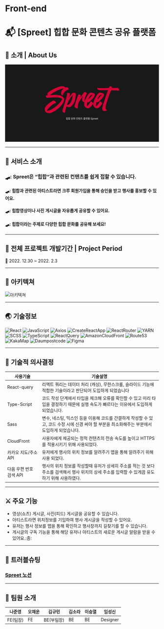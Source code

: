 # Front-end

# :mailbox_with_mail: [Spreet] 힙합 문화 콘텐츠 공유 플랫폼

## :house_with_garden: 소개 | About Us

<img width="960" alt="Spreet 오프닝 사진" src="/src/assets/image/spreet 복사본.jpg">

---

## :tada: 서비스 소개

### 🛹: Spreet은 “힙합“과 관련된 컨텐츠를 쉽게 접할 수 있습니다.

#### 🛹: 힙합과 관련된 아티스트라면 크루 회원가입을 통해 승인을 받고 행사를 홍보할 수 있어요.

#### 🛹: 힙합영상이나 사진 게시글을 자유롭게 공유할 수 있어요.

#### 🛹: 힙합이라는 주제로 다양한 힙합 문화를 공유해 보세요!

---

## :calendar: 전체 프로젝트 개발기간 | Project Period

:pushpin: 2022. 12.30 ~ 2022. 2.3

---

## :nut_and_bolt: 아키텍쳐

![아키텍쳐](https://files.slack.com/files-pri/T04KJCVCHQU-F04NGV16925/image.png)

---

## :earth_asia: 기술정보

![React](https://img.shields.io/badge/react-67DCF7?style=for-the-badge&logo=react&logoColor=white)
![JavaScript](https://img.shields.io/badge/javascript-F7DF1E?style=for-the-badge&logo=javascript&logoColor=white)
![Axios](https://img.shields.io/badge/axios-5A29E4?style=for-the-badge&logo=axios&logoColor=white)
![CreateReactApp](https://img.shields.io/badge/createreactapp-09D3AC?style=for-the-badge&logo=createreactapp&logoColor=white)
![ReactRouter](https://img.shields.io/badge/reactrouter-CA4245?style=for-the-badge&logo=reactrouter&logoColor=white)
![YARN](https://img.shields.io/badge/yarn-2C8EBB?style=for-the-badge&logo=yarn&logoColor=white)
![SCSS](https://img.shields.io/badge/Sass-CC6699?style=for-the-badge&logo=Sass&logoColor=white)
![TypeScript](https://img.shields.io/badge/TypeScript-3178C6?style=for-the-badge&logo=TypeScript&logoColor=ffffff)
![ReactQuery](https://img.shields.io/badge/react_query-FF4154?style=for-the-badge&logo=reactquery&logoColor=white)
![AmazonCloudFront](https://img.shields.io/badge/AmazonCloudFront-DF5146?style=for-the-badge&logo=amazoncloudfront&logoColor=white)
![Route53](https://img.shields.io/badge/Route53-F58340?style=for-the-badge&logo=route53&logoColor=white)
![KakaMap](https://img.shields.io/badge/kakaoreact―maps-FFCD00?style=for-the-badge&logo=kakao&logoColor=white)
![Daumpostcode](https://img.shields.io/badge/daumpostcode-FFCD00?style=for-the-badge&logo=kakao&logoColor=white)
![Figma](https://img.shields.io/badge/figma-F24E1E?style=for-the-badge&logo=figma&logoColor=white)

---

## :wrench: 기술적 의사결정

| 사용기술                | 기술설명                                                                                                                                         |
| ----------------------- | ------------------------------------------------------------------------------------------------------------------------------------------------ |
| React-query             | 리액트 쿼리는 데이터 처리 (캐싱), 무한스크롤, 슬라이드 기능에 적합한 기술이라고 판단되어 도입하게 되었습니다                                     |
| Type-Script             | 코드 작성 단계에서 타입을 체크해 오류를 확인할 수 있고 미리 타입을 결정하기 때문에 실행 속도가 빠르다는 이유에서 도입하게 되었습니다.            |
| Sass                    | 변수, 네스팅, 믹스인 등을 이용해 코드를 간결하게 작성할 수 있고, 코드 수정 시에 신경 써야 할 부분을 최소화해주는 부분에서 도입하게 되었습니다.   |
| CloudFront              | 사용자에게 제공되는 정적 컨텐츠의 전송 속도를 높이고 HTTPS를 적용시키기 위해 사용되었다.                                                         |
| 카카오 지도/주소 API    | 유저에게 행사의 위치 정보를 알려주기 맵을 통해 알려주기 위해 사용 되었다.                                                                        |
| 다음 우편 번호 검색 API | 행사의 위치 정보를 작성할때 유저가 상세히 주소를 적는 것 보다 주소를 검색해서 행사 위치의 상세 주소를 입력할 수 있게끔 유도하기 위해 사용하였다. |

---

## :crossed_swords: 주요 기능

- 영상(쇼츠) 게시글, 사진(피드) 게시글을 공유할 수 있습니다.
- 아티스트라면 위치정보를 기입하여 행사 게시글을 작성할 수 있어요.
- 유저는 행사 정보를 맵을 통해 확인하고 행사장까지 길찾기를 할 수 있습니다.
- 게시글의 구독 기능을 통해 해당 유저나 아티스트의 새로운 게시글 알람을 받을 수 있어요.:종:

---

## :sparkler: 트러블슈팅

### [Spreet 노션](https://www.notion.so/Spreet-b6601fb63c764ec58a91570dabfd07cb)

---

## :flamingo: 팀원 소개

| 나준영   | 오채운 | 김규민     | 김소라 | 이승열 | 임성신   |
| -------- | ------ | ---------- | ------ | ------ | -------- |
| FE(팀장) | FE     | BE(부팀장) | BE     | BE     | Designer |
